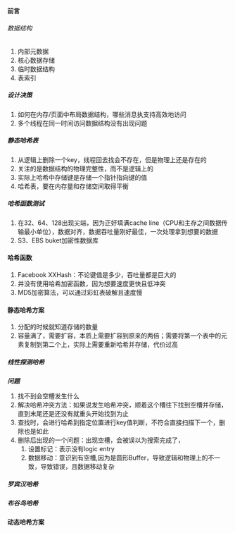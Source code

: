 #### 前言
###### 数据结构
1. 内部元数据
2. 核心数据存储
3. 临时数据结构
4. 表索引
##### 设计决策
1. 如何在内存/页面中布局数据结构，哪些消息执支持高效地访问
2. 多个线程在同一时间访问数据结构没有出现问题
##### 静态哈希表
1. 从逻辑上删除一个key，线程回去找会不存在，但是物理上还是存在的
2. 关注的是数据结构的物理完整性，而不是逻辑上的
3. 实际上哈希中存储键是存储一个指针指向键的值
4. 哈希表，要在内存量和存储空间取得平衡
##### 哈希函数测试
1. 在32、64、128出现尖端，因为正好填满cache line（CPU和主存之间数据传输最小单位），数据对齐，数据吞吐量刚好最佳，一次处理拿到想要的数据
2. S3、EBS buket加密性数据库
#### 哈希函数
1. Facebook XXHash：不论键值是多少，吞吐量都是巨大的
2. 并没有使用哈希加密函数，因为想要速度更快且低冲突
3. MD5加密算法，可以通过彩虹表破解且速度慢
#### 静态哈希方案
1. 分配的时候就知道存储的数量
2. 容量满了，需要扩容，本质上需要扩容到原来的两倍；需要将第一个表中的元素复制到第二个上，实际上需要重新哈希并存储，代价过高
##### 线性探测哈希
***问题***
1. 找不到会空槽发生什么
1. 解决哈希冲突方法：如果说发生哈希冲突，顺着这个槽往下找到空槽并存储，直到末尾还是还没有就重头开始找到为止
2. 查找时，会进行哈希到指定位置进行key值判断，不符合直接扫描下一个，删除也是如此
3. 删除后出现的一个问题：出现空槽，会被误以为搜索完成了，
	1. 设置标记：表示没有logic entry
	2. 数据移动：意识到有空槽,因为是圆形Buffer，导致逻辑和物理上的不一致，导致错误，且数据移动复杂
##### 罗宾汉哈希
##### 布谷鸟哈希

#### 动态哈希方案
